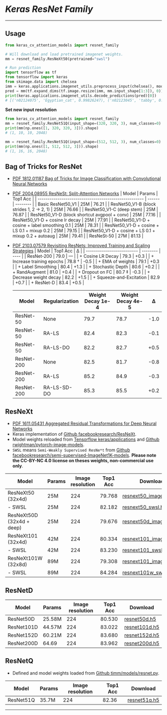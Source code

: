 # ___Keras ResNet Family___
***

## Usage
  ```py
  from keras_cv_attention_models import resnet_family

  # Will download and load pretrained imagenet weights.
  mm = resnet_family.ResNeXt50(pretrained="swsl")

  # Run prediction
  import tensorflow as tf
  from tensorflow import keras
  from skimage.data import chelsea
  imm = keras.applications.imagenet_utils.preprocess_input(chelsea(), mode='torch') # Chelsea the cat
  pred = mm(tf.expand_dims(tf.image.resize(imm, mm.input_shape[1:3]), 0)).numpy()
  print(keras.applications.imagenet_utils.decode_predictions(pred)[0])
  # [('n02124075', 'Egyptian_cat', 0.99826247), ('n02123045', 'tabby', 0.0009374655), ... ]
  ```
  **Set new input resolution**
  ```py
  from keras_cv_attention_models import resnet_family
  mm = resnet_family.ResNet51Q(input_shape=(320, 320, 3), num_classes=0)
  print(mm(np.ones([1, 320, 320, 3])).shape)
  # (1, 10, 10, 2048)

  mm = resnet_family.ResNet51Q(input_shape=(512, 512, 3), num_classes=0)
  print(mm(np.ones([1, 512, 512, 3])).shape)
  # (1, 16, 16, 2048)
  ```
## Bag of Tricks for ResNet
  - [PDF 1812.01187 Bag of Tricks for Image Classification with Convolutional Neural Networks](https://arxiv.org/pdf/1812.01187.pdf)
  - [PDF 2004.08955 ResNeSt: Split-Attention Networks](https://arxiv.org/pdf/2004.08955.pdf)
    | Model                                                 | Params | Top1 Acc |
    | ----------------------------------------------------- | ------ | -------- |
    | Basic ResNet50_V1                                     | 25M    | 76.21    |
    | ResNet50_V1-B (block strides 1, 2 -> 2, 1)            | 25M    | 76.66    |
    | ResNet50_V1-C (deep stem)                             | 25M    | 76.87    |
    | ResNet50_V1-D (block shortcut avgpool + conv)         | 25M    | 77.16    |
    | ResNet50_V1-D + cosine lr decay                       | 25M    | 77.91    |
    | ResNet50_V1-D + cosine + label smoothing 0.1          | 25M    | 78.31    |
    | ResNet50_V1-D + cosine + LS 0.1 + mixup 0.2           | 25M    | 79.15    |
    | ResNet50_V1-D + cosine + LS 0.1 + mixup 0.2 + autoaug | 25M    | 79.41    |
    | ResNeSt-50                                            | 27M    | 81.13    |

  - [PDF 2103.07579 Revisiting ResNets: Improved Training and Scaling Strategies](https://arxiv.org/pdf/2103.07579.pdf)
    | Model                      | Top1 Acc | ∆    |
    | -------------------------- | -------- | ---- |
    | ResNet-200                 | 79.0     | —    |
    | + Cosine LR Decay          | 79.3     | +0.3 |
    | + Increase training epochs | 78.8 †   | -0.5 |
    | + EMA of weights           | 79.1     | +0.3 |
    | + Label Smoothing          | 80.4     | +1.3 |
    | + Stochastic Depth         | 80.6     | +0.2 |
    | + RandAugment              | 81.0     | +0.4 |
    | + Dropout on FC            | 80.7 ‡   | -0.3 |
    | + Decrease weight decay    | 82.2     | +1.5 |
    | + Squeeze-and-Excitation   | 82.9     | +0.7 |
    | + ResNet-D                 | 83.4     | +0.5 |

    | Model      | Regularization | Weight Decay 1e-4 | Weight Decay 4e-5 | ∆    |
    | ---------- | -------------- | ----------------- | ----------------- | ---- |
    | ResNet-50  | None           | 79.7              | 78.7              | -1.0 |
    | ResNet-50  | RA-LS          | 82.4              | 82.3              | -0.1 |
    | ResNet-50  | RA-LS-DO       | 82.2              | 82.7              | +0.5 |
    | ResNet-200 | None           | 82.5              | 81.7              | -0.8 |
    | ResNet-200 | RA-LS          | 85.2              | 84.9              | -0.3 |
    | ResNet-200 | RA-LS-SD-DO    | 85.3              | 85.5              | +0.2 |
## ResNeXt
  - [PDF 1611.05431 Aggregated Residual Transformations for Deep Neural Networks](https://arxiv.org/pdf/1611.05431.pdf)
  - Keras implementation of [Github facebookresearch/ResNeXt](https://github.com/facebookresearch/ResNeXt).
  - Model weights reloaded from [Tensorflow keras/applications](https://github.com/tensorflow/tensorflow/blob/master/tensorflow/python/keras/applications/resnet.py) and [Github rwightman/pytorch-image-models](https://github.com/rwightman/pytorch-image-models).
  - `SWSL` means `Semi-Weakly Supervised ResNe*t` from [Github facebookresearch/semi-supervised-ImageNet1K-models](https://github.com/facebookresearch/semi-supervised-ImageNet1K-models). **Please note the CC-BY-NC 4.0 license on theses weights, non-commercial use only**.

  | Model                     | Params | Image  resolution | Top1 Acc | Download            |
  | ------------------------- | ------ | ----------------- | -------- | ------------------- |
  | ResNeXt50 (32x4d)         | 25M    | 224               | 79.768   | [resnext50_imagenet.h5](https://github.com/leondgarse/keras_cv_attention_models/releases/download/resnet_family/resnext50_imagenet.h5)  |
  | - SWSL                    | 25M    | 224               | 82.182   | [resnext50_swsl.h5](https://github.com/leondgarse/keras_cv_attention_models/releases/download/resnet_family/resnext50_swsl.h5)  |
  | ResNeXt50D (32x4d + deep) | 25M    | 224               | 79.676   | [resnext50d_imagenet.h5](https://github.com/leondgarse/keras_cv_attention_models/releases/download/resnet_family/resnext50d_imagenet.h5)  |
  | ResNeXt101 (32x4d)        | 42M    | 224               | 80.334   | [resnext101_imagenet.h5](https://github.com/leondgarse/keras_cv_attention_models/releases/download/resnet_family/resnext101_imagenet.h5)  |
  | - SWSL                    | 42M    | 224               | 83.230   | [resnext101_swsl.h5](https://github.com/leondgarse/keras_cv_attention_models/releases/download/resnet_family/resnext101_swsl.h5)  |
  | ResNeXt101W (32x8d)       | 89M    | 224               | 79.308   | [resnext101_imagenet.h5](https://github.com/leondgarse/keras_cv_attention_models/releases/download/resnet_family/resnext101_imagenet.h5)  |
  | - SWSL                    | 89M    | 224               | 84.284   | [resnext101w_swsl.h5](https://github.com/leondgarse/keras_cv_attention_models/releases/download/resnet_family/resnext101w_swsl.h5)  |
## ResNetD
  | Model      | Params | Image  resolution | Top1 Acc | Download |
  | ---------- | ------ | ----------------- | -------- | -------- |
  | ResNet50D  | 25.58M | 224               | 80.530   | [resnet50d.h5](https://github.com/leondgarse/keras_cv_attention_models/releases/download/resnet_family/resnet50d_imagenet.h5) |
  | ResNet101D | 44.57M | 224               | 83.022   | [resnet101d.h5](https://github.com/leondgarse/keras_cv_attention_models/releases/download/resnet_family/resnet101d_imagenet.h5) |
  | ResNet152D | 60.21M | 224               | 83.680   | [resnet152d.h5](https://github.com/leondgarse/keras_cv_attention_models/releases/download/resnet_family/resnet152d_imagenet.h5) |
  | ResNet200D | 64.69  | 224               | 83.962   | [resnet200d.h5](https://github.com/leondgarse/keras_cv_attention_models/releases/download/resnet_family/resnet200d_imagenet.h5) |
## ResNetQ
  - Defined and model weights loaded from [Github timm/models/resnet.py](https://github.com/rwightman/pytorch-image-models/blob/master/timm/models/resnet.py).

  | Model     | Params | Image  resolution | Top1 Acc | Download |
  | --------- | ------ | ----------------- | -------- | -------- |
  | ResNet51Q | 35.7M  | 224               | 82.36    | [resnet51q.h5](https://github.com/leondgarse/keras_cv_attention_models/releases/download/resnet_family/resnet51q_imagenet.h5) |
***
